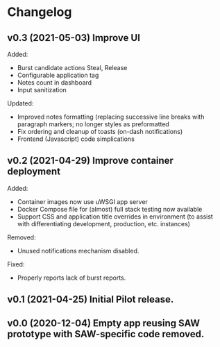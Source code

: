 # Changelog

## v0.3 (2021-05-03) Improve UI

Added:
* Burst candidate actions Steal, Release
* Configurable application tag
* Notes count in dashboard
* Input sanitization

Updated:
* Improved notes formatting (replacing successive line breaks with paragraph
  markers; no longer styles as preformatted
* Fix ordering and cleanup of toasts (on-dash notifications)
* Frontend (Javascript) code simplications


## v0.2 (2021-04-29) Improve container deployment

Added:
* Container images now use uWSGI app server
* Docker Compose file for (almost) full stack testing now available
* Support CSS and application title overrides in environment (to assist with
  differentiating development, production, etc. instances)

Removed:
* Unused notifications mechanism disabled.

Fixed:
* Properly reports lack of burst reports.

## v0.1 (2021-04-25) Initial Pilot release.


## v0.0 (2020-12-04) Empty app reusing SAW prototype with SAW-specific code removed.


